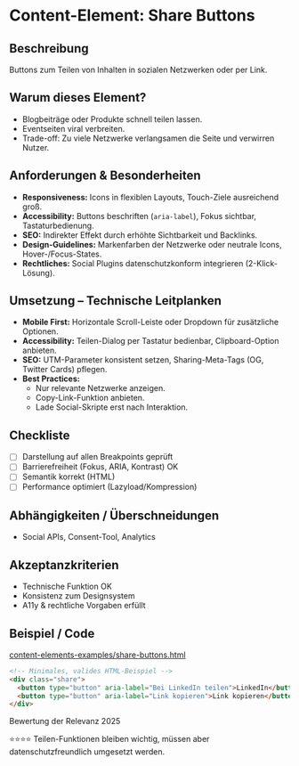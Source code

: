 # Content-Element: Share Buttons

## Beschreibung
Buttons zum Teilen von Inhalten in sozialen Netzwerken oder per Link.

## Warum dieses Element?
- Blogbeiträge oder Produkte schnell teilen lassen.
- Eventseiten viral verbreiten.
- Trade-off: Zu viele Netzwerke verlangsamen die Seite und verwirren Nutzer.

## Anforderungen & Besonderheiten
- **Responsiveness:** Icons in flexiblen Layouts, Touch-Ziele ausreichend groß.
- **Accessibility:** Buttons beschriften (`aria-label`), Fokus sichtbar, Tastaturbedienung.
- **SEO:** Indirekter Effekt durch erhöhte Sichtbarkeit und Backlinks.
- **Design-Guidelines:** Markenfarben der Netzwerke oder neutrale Icons, Hover-/Focus-States.
- **Rechtliches:** Social Plugins datenschutzkonform integrieren (2-Klick-Lösung).

## Umsetzung – Technische Leitplanken
- **Mobile First:** Horizontale Scroll-Leiste oder Dropdown für zusätzliche Optionen.
- **Accessibility:** Teilen-Dialog per Tastatur bedienbar, Clipboard-Option anbieten.
- **SEO:** UTM-Parameter konsistent setzen, Sharing-Meta-Tags (OG, Twitter Cards) pflegen.
- **Best Practices:**
  - Nur relevante Netzwerke anzeigen.
  - Copy-Link-Funktion anbieten.
  - Lade Social-Skripte erst nach Interaktion.

## Checkliste
- [ ] Darstellung auf allen Breakpoints geprüft
- [ ] Barrierefreiheit (Fokus, ARIA, Kontrast) OK
- [ ] Semantik korrekt (HTML)
- [ ] Performance optimiert (Lazyload/Kompression)

## Abhängigkeiten / Überschneidungen
- Social APIs, Consent-Tool, Analytics

## Akzeptanzkriterien
- Technische Funktion OK
- Konsistenz zum Designsystem
- A11y & rechtliche Vorgaben erfüllt

## Beispiel / Code
[content-elements-examples/share-buttons.html](../content-elements-examples/share-buttons.html)

```html
<!-- Minimales, valides HTML-Beispiel -->
<div class="share">
  <button type="button" aria-label="Bei LinkedIn teilen">LinkedIn</button>
  <button type="button" aria-label="Link kopieren">Link kopieren</button>
</div>
```

Bewertung der Relevanz 2025

⭐⭐⭐⭐ Teilen-Funktionen bleiben wichtig, müssen aber datenschutzfreundlich umgesetzt werden.
